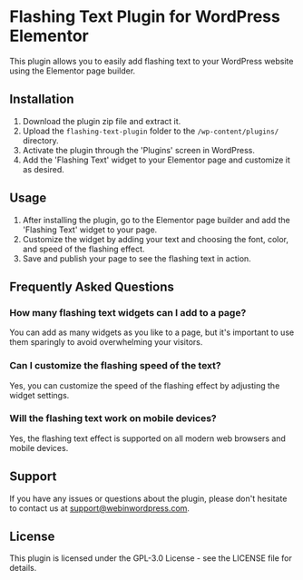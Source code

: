 # Flashing Text Plugin for WordPress Elementor

This plugin allows you to easily add flashing text to your WordPress website using the Elementor page builder.

## Installation

1. Download the plugin zip file and extract it.
2. Upload the `flashing-text-plugin` folder to the `/wp-content/plugins/` directory.
3. Activate the plugin through the 'Plugins' screen in WordPress.
4. Add the 'Flashing Text' widget to your Elementor page and customize it as desired.

## Usage

1. After installing the plugin, go to the Elementor page builder and add the 'Flashing Text' widget to your page.
2. Customize the widget by adding your text and choosing the font, color, and speed of the flashing effect.
3. Save and publish your page to see the flashing text in action.

## Frequently Asked Questions

### How many flashing text widgets can I add to a page?

You can add as many widgets as you like to a page, but it's important to use them sparingly to avoid overwhelming your visitors.

### Can I customize the flashing speed of the text?

Yes, you can customize the speed of the flashing effect by adjusting the widget settings.

### Will the flashing text work on mobile devices?

Yes, the flashing text effect is supported on all modern web browsers and mobile devices.

## Support

If you have any issues or questions about the plugin, please don't hesitate to contact us at support@webinwordpress.com.

## License

This plugin is licensed under the GPL-3.0 License - see the LICENSE file for details.

